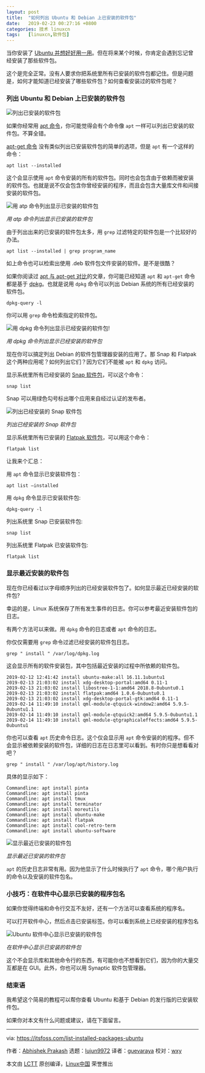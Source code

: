 ```yaml
---
layout: post
title:	"如何列出 Ubuntu 和 Debian 上已安装的软件包"
date:	2019-02-23 00:27:16 +0800 
categories:	技术 linuxcn 
tags:	[linuxcn,软件包]
---
```



当你安装了 [Ubuntu 并想好好用一用](https://itsfoss.com/getting-started-with-ubuntu/)。但在将来某个时候，你肯定会遇到忘记曾经安装了那些软件包。


这个是完全正常。没有人要求你把系统里所有已安装的软件包都记住。但是问题是，如何才能知道已经安装了哪些软件包？如何查看安装过的软件包呢？


### 列出 Ubuntu 和 Debian 上已安装的软件包


![列出已安装的软件包](/Asserts/Images//attachment/album/201902/23/002719ttc6co3jl0iitjor.png)


如果你经常用 [apt 命令](https://itsfoss.com/apt-command-guide/)，你可能觉得会有个命令像 `apt` 一样可以列出已安装的软件包。不算全错。


[apt-get 命令](https://itsfoss.com/apt-get-linux-guide/) 没有类似列出已安装软件包的简单的选项，但是 `apt` 有一个这样的命令：



```
apt list --installed
```

这个会显示使用 `apt` 命令安装的所有的软件包。同时也会包含由于依赖而被安装的软件包。也就是说不仅会包含你曾经安装的程序，而且会包含大量库文件和间接安装的软件包。


![用 atp 命令列出显示已安装的软件包](/Asserts/Images//attachment/album/201902/23/002724dct7sn5wtttgkc35.png)


*用 atp 命令列出显示已安装的软件包*


由于列出出来的已安装的软件包太多，用 `grep` 过滤特定的软件包是一个比较好的办法。



```
apt list --installed | grep program_name
```

如上命令也可以检索出使用 .deb 软件包文件安装的软件。是不是很酷？


如果你阅读过 [apt 与 apt-get 对比](https://itsfoss.com/apt-vs-apt-get-difference/)的文章，你可能已经知道 `apt` 和 `apt-get` 命令都是基于 [dpkg](https://wiki.debian.org/dpkg)。也就是说用 `dpkg` 命令可以列出 Debian 系统的所有已经安装的软件包。



```
dpkg-query -l
```

你可以用 `grep` 命令检索指定的软件包。


![用 dpkg 命令列出显示已经安装的软件包](/Asserts/Images//attachment/album/201902/23/002725iiapkipkki3uzmip.png)!


*用 dpkg 命令列出显示已经安装的软件包*


现在你可以搞定列出 Debian 的软件包管理器安装的应用了。那 Snap 和 Flatpak 这个两种应用呢？如何列出它们？因为它们不能被 `apt` 和 `dpkg` 访问。


显示系统里所有已经安装的 [Snap 软件包](https://itsfoss.com/use-snap-packages-ubuntu-16-04/)，可以这个命令：



```
snap list
```

Snap 可以用绿色勾号标出哪个应用来自经过认证的发布者。


![列出已经安装的 Snap 软件包](/Asserts/Images//attachment/album/201902/23/002725dncxucx4juejjzic.png)


*列出已经安装的 Snap 软件包*


显示系统里所有已安装的 [Flatpak 软件包](https://itsfoss.com/flatpak-guide/)，可以用这个命令：



```
flatpak list
```

让我来个汇总：


用 `apt` 命令显示已安装软件包：



```
apt list –installed
```

用 `dpkg` 命令显示已安装软件包:



```
dpkg-query -l
```

列出系统里 Snap 已安装软件包:



```
snap list
```

列出系统里 Flatpak 已安装软件包:



```
flatpak list
```

### 显示最近安装的软件包


现在你已经看过以字母顺序列出的已经安装软件包了。如何显示最近已经安装的软件包?


幸运的是，Linux 系统保存了所有发生事件的日志。你可以参考最近安装软件包的日志。


有两个方法可以来做。用 `dpkg` 命令的日志或者 `apt` 命令的日志。


你仅仅需要用 `grep` 命令过滤已经安装的软件包日志。



```
grep " install " /var/log/dpkg.log
```

这会显示所有的软件安装包，其中包括最近安装的过程中所依赖的软件包。



```
2019-02-12 12:41:42 install ubuntu-make:all 16.11.1ubuntu1
2019-02-13 21:03:02 install xdg-desktop-portal:amd64 0.11-1
2019-02-13 21:03:02 install libostree-1-1:amd64 2018.8-0ubuntu0.1
2019-02-13 21:03:02 install flatpak:amd64 1.0.6-0ubuntu0.1
2019-02-13 21:03:02 install xdg-desktop-portal-gtk:amd64 0.11-1
2019-02-14 11:49:10 install qml-module-qtquick-window2:amd64 5.9.5-0ubuntu1.1
2019-02-14 11:49:10 install qml-module-qtquick2:amd64 5.9.5-0ubuntu1.1
2019-02-14 11:49:10 install qml-module-qtgraphicaleffects:amd64 5.9.5-0ubuntu1
```

你也可以查看 `apt` 历史命令日志。这个仅会显示用 `apt` 命令安装的的程序。但不会显示被依赖安装的软件包，详细的日志在日志里可以看到。有时你只是想看看对吧？



```
grep " install " /var/log/apt/history.log
```

具体的显示如下：



```
Commandline: apt install pinta
Commandline: apt install pinta
Commandline: apt install tmux
Commandline: apt install terminator
Commandline: apt install moreutils
Commandline: apt install ubuntu-make
Commandline: apt install flatpak
Commandline: apt install cool-retro-term
Commandline: apt install ubuntu-software
```

![显示最近已安装的软件包](/Asserts/Images//attachment/album/201902/23/002730nzduq4gzgjpwwwwu.png)


*显示最近已安装的软件包*


`apt` 的历史日志非常有用。因为他显示了什么时候执行了 `apt` 命令，哪个用户执行的命令以及安装的软件包名。


### 小技巧：在软件中心显示已安装的程序包名


如果你觉得终端和命令行交互不友好，还有一个方法可以查看系统的程序名。


可以打开软件中心，然后点击已安装标签。你可以看到系统上已经安装的程序包名


![Ubuntu 软件中心显示已安装的软件包](/Asserts/Images//attachment/album/201902/23/002730fjz656pwe1kzlljw.png)


*在软件中心显示已安装的软件包*


这个不会显示库和其他命令行的东西，有可能你也不想看到它们，因为你的大量交互都是在 GUI。此外，你也可以用 Synaptic 软件包管理器。


### 结束语


我希望这个简易的教程可以帮你查看 Ubuntu 和基于 Debian 的发行版的已安装软件包。


如果你对本文有什么问题或建议，请在下面留言。




---


via: <https://itsfoss.com/list-installed-packages-ubuntu>


作者：[Abhishek Prakash](https://itsfoss.com/author/abhishek/) 选题：[lujun9972](https://github.com/lujun9972) 译者：[guevaraya](https://github.com/guevaraya) 校对：[wxy](https://github.com/wxy)


本文由 [LCTT](https://github.com/LCTT/TranslateProject) 原创编译，[Linux中国](https://linux.cn/) 荣誉推出
